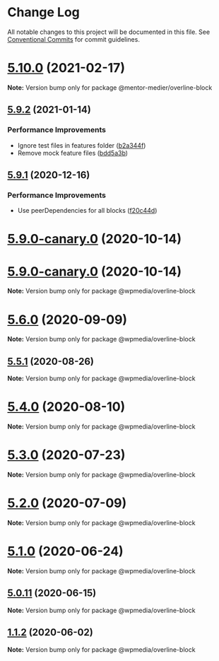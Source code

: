 # Change Log

All notable changes to this project will be documented in this file.
See [Conventional Commits](https://conventionalcommits.org) for commit guidelines.

# [5.10.0](https://github.com/mentor-medier/fusion-news-theme-blocks/compare/v5.9.15...v5.10.0) (2021-02-17)

**Note:** Version bump only for package @mentor-medier/overline-block





## [5.9.2](https://github.com/WPMedia/fusion-news-theme-blocks/compare/v5.9.1...v5.9.2) (2021-01-14)


### Performance Improvements

* Ignore test files in features folder ([b2a344f](https://github.com/WPMedia/fusion-news-theme-blocks/commit/b2a344f96d92b63d25658ab70ec9ec63633fcf6f))
* Remove mock feature files ([bdd5a3b](https://github.com/WPMedia/fusion-news-theme-blocks/commit/bdd5a3bc942ac93a97623bf5c1fdd3aec264aa6f))





## [5.9.1](https://github.com/WPMedia/fusion-news-theme-blocks/compare/v5.9.0...v5.9.1) (2020-12-16)


### Performance Improvements

* Use peerDependencies for all blocks ([f20c44d](https://github.com/WPMedia/fusion-news-theme-blocks/commit/f20c44d18c9b07ce0ed0e5ff05d401eaca69a9f5))



# [5.9.0-canary.0](https://github.com/WPMedia/fusion-news-theme-blocks/compare/v5.9.0-beta.0...v5.9.0-canary.0) (2020-10-14)





# [5.9.0-canary.0](https://github.com/WPMedia/fusion-news-theme-blocks/compare/v5.9.0-beta.0...v5.9.0-canary.0) (2020-10-14)

**Note:** Version bump only for package @wpmedia/overline-block





# [5.6.0](https://github.com/WPMedia/fusion-news-theme-blocks/compare/v5.6.0-beta.0...v5.6.0) (2020-09-09)

**Note:** Version bump only for package @wpmedia/overline-block





## [5.5.1](https://github.com/WPMedia/fusion-news-theme-blocks/compare/v5.5.1-beta.0...v5.5.1) (2020-08-26)

**Note:** Version bump only for package @wpmedia/overline-block





# [5.4.0](https://github.com/WPMedia/fusion-news-theme-blocks/compare/v5.4.0-beta.0...v5.4.0) (2020-08-10)

**Note:** Version bump only for package @wpmedia/overline-block





# [5.3.0](https://github.com/WPMedia/fusion-news-theme-blocks/compare/v5.3.0-beta.0...v5.3.0) (2020-07-23)

**Note:** Version bump only for package @wpmedia/overline-block





# [5.2.0](https://github.com/WPMedia/fusion-news-theme-blocks/compare/v5.2.0-beta.0...v5.2.0) (2020-07-09)

**Note:** Version bump only for package @wpmedia/overline-block





# [5.1.0](https://github.com/WPMedia/fusion-news-theme-blocks/compare/v5.1.0-beta.0...v5.1.0) (2020-06-24)

**Note:** Version bump only for package @wpmedia/overline-block





## [5.0.11](https://github.com/WPMedia/fusion-news-theme-blocks/compare/v5.0.11-beta.0...v5.0.11) (2020-06-15)

**Note:** Version bump only for package @wpmedia/overline-block





## [1.1.2](https://github.com/WPMedia/fusion-news-theme-blocks/compare/@wpmedia/overline-block@1.1.2-beta.0...@wpmedia/overline-block@1.1.2) (2020-06-02)

**Note:** Version bump only for package @wpmedia/overline-block
